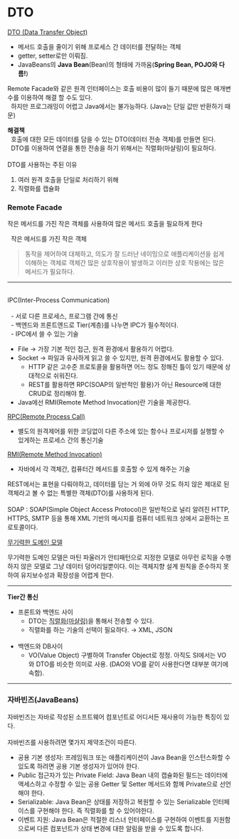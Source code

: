 # DTO 

[DTO (Data Transfer Object)](https://martinfowler.com/eaaCatalog/dataTransferObject.html)

- 메서드 호출을 줄이기 위해 프로세스 간 데이터를 전달하는 객체<br>
- getter, setter로만 이뤄짐.<br>
- JavaBeans의 **Java Bean**(Bean)의 형태에 가까움(**Spring Bean, POJO와 다름!**)<br>


Remote Facade와 같은 원격 인터페이스는 호출 비용이 많이 들기 때문에 많은 매개변수를 이용하여 해결 할 수도 있다.<br>
&nbsp; 하지만 프로그래밍이 어렵고 Java에서는 불가능하다. (Java는 단일 값만 반환하기 때문)<vr>

**해결책**<br>
&nbsp; 호출에 대한 모든 데이터를 담을 수 있는 DTO(데이터 전송 객체)를 만들면 된다.<br>
&nbsp; DTO를 이용하여 연결을 통한 전송을 하기 위해서는 직렬화(마샬링)이 필요하다.
<br><br>
DTO를 사용하는 주된 이유<br>
1. 여러 원격 호출을 단일로 처리하기 위해
2. 직렬화를 캡슐화

### Remote Facade
작은 메서드를 가진 작은 객체를 사용하여 많은 메서드 호출을 필요하게 한다<br>

&nbsp; 작은 메서드를 가진 작은 객체
> 동작을 제어하여 대체하고, 의도가 잘 드러난 네이밍으로 애플리케이션을 쉽게 이해하는 객체로 객체간 많은 상호작용이 발생하고 이러한 상호 작용에는 많은 메서드가 필요하다.
---
<br>
IPC(Inter-Process Communication) 
<br><br>
&nbsp; - 서로 다른 프로세스, 프로그램 간에 통신<br>
&nbsp; - 백엔드와 프론트엔드로 Tier(계층)를 나누면 IPC가 필수적이다.<br>
&nbsp; - IPC에서 쓸 수 있는 기술<br>

- File &rarr; 가장 기본 적인 접근, 원격 환경에서 활용하기 어렵다.
- Socket &rarr; 파일과 유사하게 읽고 쓸 수 있지만, 원격 환경에서도 활용할 수 있다.
  + HTTP 같은 고수준 프로토콜을 활용하면 어느 정도 정해진 틀이 있기 때문에 상대적으로 쉬워진다.
  + REST를 활용하면 RPC(SOAP의 일반적인 활용)가 아닌 Resource에 대한 CRUD로 정리해야 함.
- Java에선 RMI(Remote Method Invocation)란 기술을 제공한다.

[RPC(Remote Process Call)](https://ko.wikipedia.org/wiki/%EC%9B%90%EA%B2%A9_%ED%94%84%EB%A1%9C%EC%8B%9C%EC%A0%80_%ED%98%B8%EC%B6%9C)<br> 
  - 별도의 원격제어를 위한 코딩없이 다른 주소에 있는 함수나 프로시저를 실행할 수 있게하는 프로세스 간의 통신기술

[RMI(Remote Method Invocation)](https://ko.wikipedia.org/wiki/%EC%9E%90%EB%B0%94_%EC%9B%90%EA%B2%A9_%ED%95%A8%EC%88%98_%ED%98%B8%EC%B6%9C)<br>
  - 자바에서 각 객체간, 컴퓨터간 메서드를 호출할 수 있게 해주는 기술

REST에서는 표현을 다뤄야하고, 데이터를 담는 거 외에 아무 것도 하지 않은 제대로 된 객체라고 볼 수 없는 특별한 객체(DTO)를 사용하게 된다.<br><br>
SOAP : SOAP(Simple Object Access Protocol)은 일반적으로 널리 알려진 HTTP, HTTPS, SMTP 등을 통해 XML 기반의 메시지를 컴퓨터 네트워크 상에서 교환하는 프로토콜이다.<br> 

[무기력한 도메인 모델](https://martinfowler.com/bliki/AnemicDomainModel.html)<br>

무기력한 도메인 모델은 마틴 파울러가 안티패턴으로 지정한 모델로 아무런 로직을 수행하지 않은 모델로 그냥 데이터 덩어리일뿐이다. 이는 객체지향 설계 원칙을 준수하지 못하여 유지보수성과 확장성을 어렵게 한다.

---

**Tier간 통신**
<br>
- 프론트와 백엔드 사이
  + DTO는 [직렬화(마샬링)](/backend-survival/study/week3/Serialization.md)을 통해서 전송할 수 있다.
  + 직렬화를 하는 기술의 선택이 필요하다. &rarr; XML, JSON<br><br>
- 백엔드와 DB사이
  + VO(Value Object) 구별하여 Transfer Object로 정정. 아직도 SI에서는 VO와 DTO를 비슷한 의미로 사용. (DAO와 VO를 같이 사용한다면 대부분 여기에 속함).
---

### 자바빈즈(JavaBeans)
자바빈즈는 자바로 작성된 소프트웨어 컴포넌트로 어디서든 재사용이 가능한 특징이 있다.<br><br>
자바빈즈를 사용하려면 몇가지 제약조건이 따른다.<br>
- 공용 기본 생성자: 프레임워크 또는 애플리케이션이 Java Bean을 인스턴스화할 수 있도록 하려면 공용 기본 생성자가 있어야 한다.
- Public 접근자가 있는 Private Field: Java Bean 내의 캡슐화된 필드는 데이터에 액세스하고 수정할 수 있는 공용 Getter 및 Setter 메서드와 함께 Private으로 선언해야 한다.
- Serializable: Java Bean은 상태를 저장하고 복원할 수 있는 Serializable 인터페이스를 구현해야 한다. 즉 직렬화를 할 수 있어야한다.
- 이벤트 지원: Java Bean은 적절한 리스너 인터페이스를 구현하여 이벤트를 지원함으로써 다른 컴포넌트가 상태 변경에 대한 알림을 받을 수 있도록 합니다.













